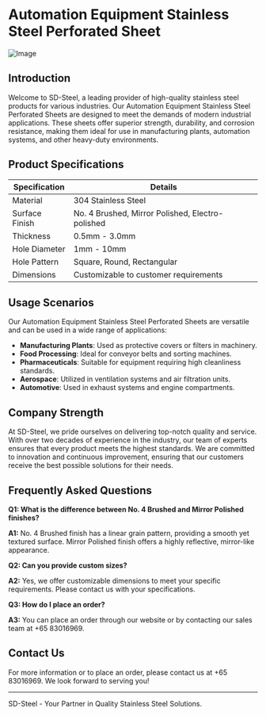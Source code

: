 # Automation Equipment Stainless Steel Perforated Sheet

![Image](https://github.com/user-attachments/assets/2567258e-e124-4816-932d-1809bd27ef0b)

## Introduction

Welcome to SD-Steel, a leading provider of high-quality stainless steel products for various industries. Our Automation Equipment Stainless Steel Perforated Sheets are designed to meet the demands of modern industrial applications. These sheets offer superior strength, durability, and corrosion resistance, making them ideal for use in manufacturing plants, automation systems, and other heavy-duty environments.

## Product Specifications

| Specification | Details |
|---------------|---------|
| Material      | 304 Stainless Steel |
| Surface Finish| No. 4 Brushed, Mirror Polished, Electro-polished |
| Thickness     | 0.5mm - 3.0mm |
| Hole Diameter | 1mm - 10mm |
| Hole Pattern  | Square, Round, Rectangular |
| Dimensions    | Customizable to customer requirements |

## Usage Scenarios

Our Automation Equipment Stainless Steel Perforated Sheets are versatile and can be used in a wide range of applications:

- **Manufacturing Plants**: Used as protective covers or filters in machinery.
- **Food Processing**: Ideal for conveyor belts and sorting machines.
- **Pharmaceuticals**: Suitable for equipment requiring high cleanliness standards.
- **Aerospace**: Utilized in ventilation systems and air filtration units.
- **Automotive**: Used in exhaust systems and engine compartments.

## Company Strength

At SD-Steel, we pride ourselves on delivering top-notch quality and service. With over two decades of experience in the industry, our team of experts ensures that every product meets the highest standards. We are committed to innovation and continuous improvement, ensuring that our customers receive the best possible solutions for their needs.

## Frequently Asked Questions

**Q1: What is the difference between No. 4 Brushed and Mirror Polished finishes?**

**A1:** No. 4 Brushed finish has a linear grain pattern, providing a smooth yet textured surface. Mirror Polished finish offers a highly reflective, mirror-like appearance.

**Q2: Can you provide custom sizes?**

**A2:** Yes, we offer customizable dimensions to meet your specific requirements. Please contact us with your specifications.

**Q3: How do I place an order?**

**A3:** You can place an order through our website or by contacting our sales team at +65 83016969.

## Contact Us

For more information or to place an order, please contact us at +65 83016969. We look forward to serving you!

---

SD-Steel - Your Partner in Quality Stainless Steel Solutions.